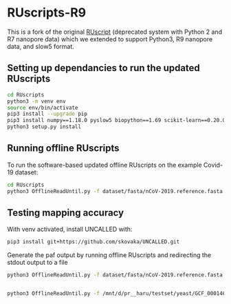# RUscripts-R9
This is a fork of the original [RUscript](https://github.com/mattloose/RUscripts) (deprecated system with Python 2 and R7 nanopore data) which we extended to support Python3, R9 nanopore data, and slow5 format.

## Setting up dependancies to run the updated RUscripts
```sh
cd RUscripts
python3 -m venv env
source env/bin/activate
pip3 install --upgrade pip
pip3 install numpy==1.18.0 pyslow5 biopython==1.69 scikit-learn==0.20.0 scipy==1.4.0 six==1.16.0 Cython
python3 setup.py install
```

## Running offline RUscripts
To run the software-based updated offline RUscripts on the example Covid-19 dataset:
```sh
cd RUscripts
python3 OfflineReadUntil.py -f dataset/fasta/nCoV-2019.reference.fasta -t MN908947.3:10000-15000 -p 4 -m models/r9.4_450bps.nucleotide.6mer.template.model -w dataset/ncov-testset/slow5 -o RUgOUT -L 3000
```

## Testing mapping accuracy
With venv activated, install UNCALLED with:
```sh
pip3 install git+https://github.com/skovaka/UNCALLED.git
```

Generate the paf output by running offline RUscripts and redirecting the stdout output to a file

```sh
python3 OfflineReadUntil.py -f dataset/fasta/nCoV-2019.reference.fasta -t MN908947.3:10000-15000 -p 4 -m models/r9.4_450bps.nucleotide.6mer.template.model -w dataset/ncov-testset/slow5 -o RUgOUT -L 3000 > batch_result.paf


python3 OfflineReadUntil.py -f /mnt/d/pr__haru/testset/yeast/GCF_000146045.2_R64_genomic.fna -t NC_001138.5:2000-7000 -p 4 -m models/r9.4_450bps.nucleotide.6mer.template.model -w /mnt/d/pr__haru/testset/yeast/set/ -o RUgOUT -L 3000 > yeast_batch.paf
```
